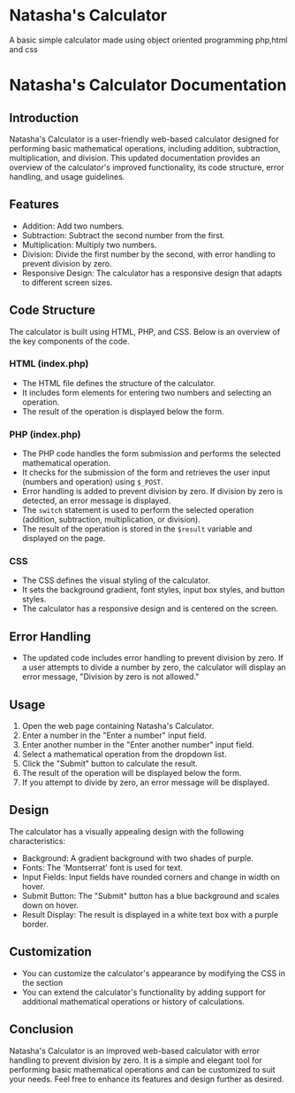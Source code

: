 # Natasha's Calculator 
A basic simple calculator made using object oriented programming php,html and css

# Natasha's Calculator Documentation

## Introduction
Natasha's Calculator is a user-friendly web-based calculator designed for performing basic mathematical operations, including addition, subtraction, multiplication, and division. This updated documentation provides an overview of the calculator's improved functionality, its code structure, error handling, and usage guidelines.

## Features
- Addition: Add two numbers.
- Subtraction: Subtract the second number from the first.
- Multiplication: Multiply two numbers.
- Division: Divide the first number by the second, with error handling to prevent division by zero.
- Responsive Design: The calculator has a responsive design that adapts to different screen sizes.

## Code Structure
The calculator is built using HTML, PHP, and CSS. Below is an overview of the key components of the code.

### HTML (index.php)
- The HTML file defines the structure of the calculator.
- It includes form elements for entering two numbers and selecting an operation.
- The result of the operation is displayed below the form.

### PHP (index.php)
- The PHP code handles the form submission and performs the selected mathematical operation.
- It checks for the submission of the form and retrieves the user input (numbers and operation) using `$_POST`.
- Error handling is added to prevent division by zero. If division by zero is detected, an error message is displayed.
- The `switch` statement is used to perform the selected operation (addition, subtraction, multiplication, or division).
- The result of the operation is stored in the `$result` variable and displayed on the page.

### CSS 
- The CSS  defines the visual styling of the calculator.
- It sets the background gradient, font styles, input box styles, and button styles.
- The calculator has a responsive design and is centered on the screen.

## Error Handling
- The updated code includes error handling to prevent division by zero. If a user attempts to divide a number by zero, the calculator will display an error message, "Division by zero is not allowed."

## Usage
1. Open the web page containing Natasha's Calculator.
2. Enter a number in the "Enter a number" input field.
3. Enter another number in the "Enter another number" input field.
4. Select a mathematical operation from the dropdown list.
5. Click the "Submit" button to calculate the result.
6. The result of the operation will be displayed below the form.
7. If you attempt to divide by zero, an error message will be displayed.

## Design
The calculator has a visually appealing design with the following characteristics:
- Background: A gradient background with two shades of purple.
- Fonts: The 'Montserrat' font is used for text.
- Input Fields: Input fields have rounded corners and change in width on hover.
- Submit Button: The "Submit" button has a blue background and scales down on hover.
- Result Display: The result is displayed in a white text box with a purple border.


## Customization
- You can customize the calculator's appearance by modifying the CSS in the  section
- You can extend the calculator's functionality by adding support for additional mathematical operations or history of calculations.

## Conclusion
Natasha's Calculator is an improved web-based calculator with error handling to prevent division by zero. It is a simple and elegant tool for performing basic mathematical operations and can be customized to suit your needs. Feel free to enhance its features and design further as desired.

